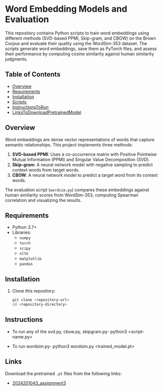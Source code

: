 # Word Embedding Models and Evaluation

This repository contains Python scripts to train word embeddings using different methods (SVD-based PPMI, Skip-gram, and CBOW) on the Brown Corpus and evaluate their quality using the WordSim-353 dataset. The scripts generate word embeddings, save them as PyTorch files, and assess their performance by computing cosine similarity against human similarity judgments.

## Table of Contents
- [Overview](#overview)
- [Requirements](#requirements)
- [Installation](#installation)
- [Scripts](#scripts)
- [InstructionsToRun](#instructions)
- [LinksToDownloadPretrainedModel](#links)

## Overview
Word embeddings are dense vector representations of words that capture semantic relationships. This project implements three methods:
1. **SVD-based PPMI**: Uses a co-occurrence matrix with Positive Pointwise Mutual Information (PPMI) and Singular Value Decomposition (SVD).
2. **Skip-gram**: A neural network model with negative sampling to predict context words from target words.
3. **CBOW**: A neural network model to predict a target word from its context words.

The evaluation script (`wordsim.py`) compares these embeddings against human similarity scores from WordSim-353, computing Spearman correlation and visualizing the results.

## Requirements
- Python 3.7+
- Libraries:
  - `numpy`
  - `torch`
  - `scipy`
  - `nltk`
  - `matplotlib`
  - `pandas`

## Installation
1. Clone this repository:
   ```bash
   git clone <repository-url>
   cd <repository-directory>

## Instructions
- To run any of the svd.py, cbow.py, skipgram.py-
python3 <script-name.py>

- To run wordsim.py-
python3 wordsim.py <trained_model.pt>

## Links
Download the pretrained `.pt` files from the following links:
- [2024201043_assignment3](https://drive.google.com/drive/folders/1cCQo2aflug64aTN7jotuM_2HOm12vs81?usp=sharing)
